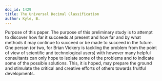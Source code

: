 ```yaml
---
doc_id: 1429
title: The Universal Decimal Classification
author: Kyle, B.
---
```


Purpose of this paper.  The purpose of this preliminary study is to attempt  
to discover how far it succeeds at present and how far and by what methods
it may continue to succeed or be made to succeed in the future.  One person
(or two, for Brian Vickery is tackling the problem from the point of view
of scientific and technological users) with however many helpful consultants
can only hope to isolate some of the problems and to indicate some of the
possible solutions.  This, it is hoped, may prepare the ground and stimulate
the critical and creative efforts of others towards fruitful developments.